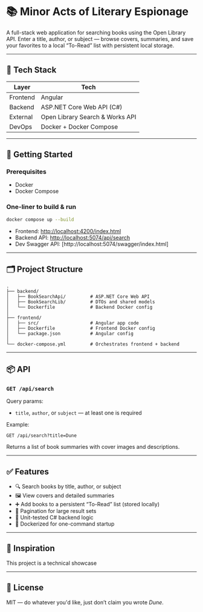 # 📚 Minor Acts of Literary Espionage

A full-stack web application for searching books using the Open Library API. Enter a title, author, or subject — browse covers, summaries, and save your favorites to a local “To-Read” list with persistent local storage.

---

## 🧱 Tech Stack

| Layer     | Tech                            |
|-----------|---------------------------------|
| Frontend  | Angular                         |
| Backend   | ASP.NET Core Web API (C#)       |
| External  | Open Library Search & Works API |
| DevOps    | Docker + Docker Compose         |

---

## 🚀 Getting Started

### Prerequisites

- Docker
- Docker Compose

### One-liner to build & run

```bash
docker compose up --build
```

- Frontend: [http://localhost:4200/index.html](http://localhost:4200/index.html)
- Backend API: [http://localhost:5074/api/search](http://localhost:5074/api/search)
- Dev Swagger API: [http://localhost:5074/swagger/index.html]

---

## 🗂 Project Structure

```
.
├── backend/
│   ├── BookSearchApi/         # ASP.NET Core Web API
│   ├── BookSearchLib/         # DTOs and shared models
│   └── Dockerfile             # Backend Docker config
│
├── frontend/
│   ├── src/                   # Angular app code
│   ├── Dockerfile             # Frontend Docker config
│   └── package.json           # Angular config
│
└── docker-compose.yml         # Orchestrates frontend + backend
```

---

## 📦 API

### `GET /api/search`

Query params:

- `title`, `author`, or `subject` — at least one is required

Example:

```http
GET /api/search?title=Dune
```

Returns a list of book summaries with cover images and descriptions.

---

## ✅ Features

- 🔍 Search books by title, author, or subject
- 🖼 View covers and detailed summaries
- ➕ Add books to a persistent “To-Read” list (stored locally)
- 🔄 Pagination for large result sets
- 🧪 Unit-tested C# backend logic
- 🐳 Dockerized for one-command startup

---

## 🧠 Inspiration

This project is a technical showcase

---

## 📖 License

MIT — do whatever you'd like, just don’t claim you wrote *Dune*.
